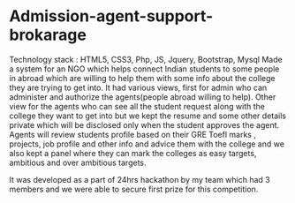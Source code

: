 # Admission-agent-support-brokarage
Technology stack : HTML5, CSS3, Php, JS, Jquery, Bootstrap, Mysql
Made a system for an NGO which helps connect Indian students to some people in abroad which are willing to help them with some info about the college they are trying to get into.
It had various views, first for admin who can administer and authorize the agents(people abroad willing to help). Other view for the agents who can see all the student request along with the college they want to get into but we kept the resume and some other details private which will be disclosed only when the student approves the agent.
Agents will review students profile based on their GRE Toefl marks , projects, job profile and other info and advice them with the college and we also kept a panel where they can mark the colleges as easy targets, ambitious and over ambitious targets.

It was developed as a part of 24hrs hackathon by my team which had 3 members and we were able to secure first prize for this competition.
